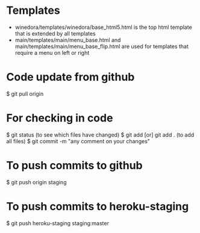 # Templates
  * winedora/templates/winedora/base_html5.html is the top html template that is extended by all templates
  * main/templates/main/menu_base.html and main/templates/main/menu_base_flip.html are used for templates that require a menu on left or right

# Code update from github

  $ git pull origin
  
# For checking in code

  $ git status (to see which files have changed)
  $ git add <file names> [or] git add . (to add all files)
  $ git commit -m "any comment on your changes"
  
# To push commits to github

  $ git push origin staging

# To push commits to heroku-staging

  $ git push heroku-staging staging:master


